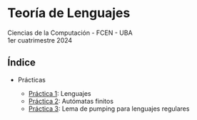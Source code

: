 # Teoría de Lenguajes

Ciencias de la Computación - FCEN - UBA\
1er cuatrimestre 2024

## Índice

- Prácticas

  - [Práctica 1](prácticas/p01): Lenguajes
  - [Práctica 2](prácticas/p02): Autómatas finitos
  - [Práctica 3](prácticas/p03): Lema de pumping para lenguajes regulares
